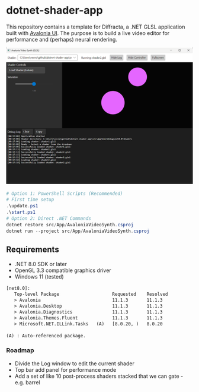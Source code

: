 # dotnet-shader-app

This repository contains a template for Diffracta, a .NET GLSL application built with [Avalonia UI](https://avaloniaui.net/). The purpose is to build a live video editor for performance and (perhaps) neural rendering.

![Diffracta](media/20250918.png)

```powershell
# Option 1: PowerShell Scripts (Recommended)
# First time setup
.\update.ps1
.\start.ps1
# Option 2: Direct .NET Commands
dotnet restore src/App/AvaloniaVideoSynth.csproj
dotnet run --project src/App/AvaloniaVideoSynth.csproj
```

## Requirements

- .NET 8.0 SDK or later
- OpenGL 3.3 compatible graphics driver
- Windows 11 (tested)

```
[net8.0]: 
   Top-level Package                    Requested    Resolved
   > Avalonia                           11.1.3       11.1.3
   > Avalonia.Desktop                   11.1.3       11.1.3
   > Avalonia.Diagnostics               11.1.3       11.1.3
   > Avalonia.Themes.Fluent             11.1.3       11.1.3
   > Microsoft.NET.ILLink.Tasks   (A)   [8.0.20, )   8.0.20

(A) : Auto-referenced package.
```
### Roadmap

- Divide the Log window to edit the current shader  
- Top bar add panel for performance mode  
- Add a set of like 10 post-process shaders stacked that we can gate - e.g. barrel  

